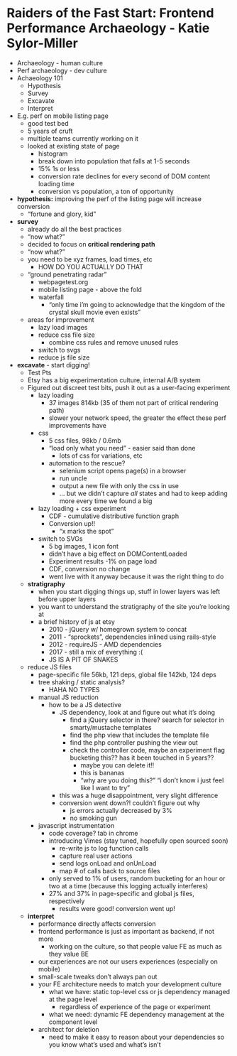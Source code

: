 # Raiders of the Fast Start: Frontend Performance Archaeology - Katie Sylor-Miller

- Archaeology - human culture
- Perf archaeology - dev culture
- Achaeology 101
	- Hypothesis
	- Survey
	- Excavate
	-  Interpret
- E.g. perf on mobile listing page
	- good test bed
	- 5 years of cruft
	- multiple teams currently working on it
	- looked at existing state of page
		- histogram
		- break down into population that falls at 1-5 seconds
		- 15% 1s or less
		- conversion rate declines for every second of DOM content loading time
		- conversion vs population, a ton of opportunity
- **hypothesis:** improving the perf of the listing page will increase conversion
	- “fortune and glory, kid”
- **survey**
	- already do all the best practices
	- “now what?”
	- decided to focus on **critical rendering path**
	- “now what?”
	- you need to be xyz frames, load times, etc
		- HOW DO YOU ACTUALLY DO THAT
	- “ground penetrating radar”
		- webpagetest.org
		- mobile listing page - above the fold
		- waterfall
			- “only time i’m going to acknowledge that the kingdom of the crystal skull movie even exists”
	- areas for improvement
		- lazy load images
		- reduce css file size
			- combine css rules and remove unused rules
		- switch to svgs
		- reduce js file size
- **excavate** - start digging!
	- Test Pts
	- Etsy has a big experimentation culture, internal A/B system
	- Figured out discreet test bits, push it out as a user-facing experiment
		- lazy loading
			- 37 images 814kb (35 of them not part of critical rendering path)
			- slower your network speed, the greater the effect these perf improvements have
		- css
			- 5 css files, 98kb / 0.6mb
			- “load only what you need” - easier said than done
				- lots of css for variations, etc
			- automation to the rescue?
				- selenium script opens page(s) in a browser
				- run uncle
				- output a new file with only the css in use
				- … but we didn’t capture *all* states and had to keep adding more every time we found a big
		- lazy loading + css experiment
			- CDF - cumulative distributive function graph
			- Conversion up!!
				- “x marks the spot”
		- switch to SVGs
			- 5 bg images, 1 icon font
			- didn’t have a big effect on DOMContentLoaded
			- Experiment results -1% on page load
			- CDF, conversion no change
			- went live with it anyway because it was the right thing to do
	- **stratigraphy**
		- when you start digging things up, stuff in lower layers was left before upper layers
		- you want to understand the stratigraphy of the site you’re looking at
		- a brief history of js at etsy
			- 2010 - jQuery w/ homegrown system to concat
			- 2011 - “sprockets”, dependencies inlined using rails-style
			- 2012 - requireJS - AMD dependencies
			- 2017 - still a mix of everything :(
			- JS IS A PIT OF SNAKES
	- reduce JS files
		- page-specific file 56kb, 121 deps, global file 142kb, 124 deps
		- tree shaking / static analysis?
			- HAHA NO TYPES
		- manual JS reduction
			- how to be a JS detective
				- JS dependency, look at and figure out what it’s doing
					- find a jQuery selector in there? search for selector in smarty/mustache templates
					- find the php view that includes the template file
					- find the php controller pushing the view out
					- check the controller code, maybe an experiment flag bucketing this?? has it been touched in 5 years??
						- maybe you can delete it!!
						- this is bananas
						- “why are you doing this?” “i don’t know i just feel like I want to try”
				- this was a huge disappointment, very slight difference
				- conversion went down?! couldn’t figure out why
					- js errors actually decreased by 3%
					- no smoking gun
		- javascript instrumentation
			- code coverage? tab in chrome
			- introducing Vimes (stay tuned, hopefully open sourced soon)
				- re-write js to log function calls
				- capture real user actions
				- send logs onLoad and onUnLoad
				- map # of calls back to source files
			- only served to 1% of users, random bucketing for an hour or two at a time (because this logging actually interferes)
			- 27% and 37% in page-specific and global js files, respectively
				- results were good! conversion went up!
	- **interpret**
		- performance directly affects conversion
		- frontend performance is just as important as backend, if not more
			- working on the culture, so that people value FE as much as they value BE
		- our experiences are not our users experiences (especially on mobile)
		- small-scale tweaks don’t always pan out
		- your FE architecture needs to match your development culture
			- what we have: static top-level css or js dependency managed at the page level
				- regardless of experience of the page or experiment
			- what we need: dynamic FE dependency management at the component level
		- architect for deletion
			- need to make it easy to reason about your dependencies so you know what’s used and what’s isn’t
